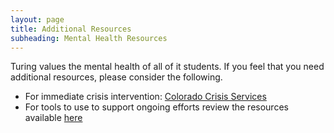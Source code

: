 ```yaml
---
layout: page
title: Additional Resources
subheading: Mental Health Resources
---
```


Turing values the mental health of all of it students. If you feel that you need additional resources, please consider the following.

* For immediate crisis intervention: [Colorado Crisis Services](https://coloradocrisisservices.org/?utm_source=GOOGLE&utm_medium=cpc&utm_term=crisis%20support&utm_campaign=Services&_vsrefdom=p.1188)
* For tools to use to support ongoing efforts review the resources available [here](https://github.com/turingschool/mental-health-resources)
